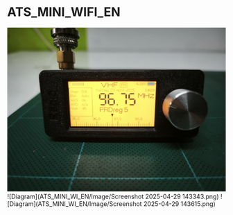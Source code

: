 # ATS_MINI_WIFI_EN
![Diagram](ATS_MINI_WI_EN/Image/34ef7bfe-f27f-46ac-9e6d-8464b53bf91a.jpg)
![Diagram](ATS_MINI_WI_EN/Image/Screenshot 2025-04-29 143343.png)
![Diagram](ATS_MINI_WI_EN/Image/Screenshot 2025-04-29 143615.png)
